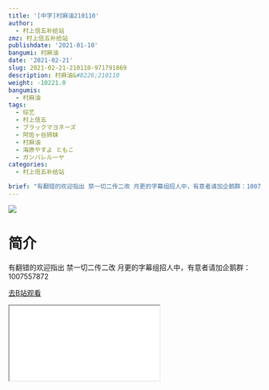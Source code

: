 ```yaml
---
title: '[中字]村麻油210110'
author:
  - 村上信五补给站
zmz: 村上信五补给站
publishdate: '2021-01-10'
bangumi: 村麻油
date: '2021-02-21'
slug: 2021-02-21-210110-971791869
description: 村麻油&#8226;210110
weight: -10221.0
bangumis:
  - 村麻油
tags:
  - 综艺
  - 村上信五
  - ブラックマヨネーズ
  - 阿佐ヶ谷姉妹
  - 村麻油
  - 海原やすよ ともこ
  - ガンバレルーヤ
categories:
  - 村上信五补给站

brief: "有翻错的欢迎指出 禁一切二传二改 月更的字幕组招人中，有意者请加企鹅群：1007557872"
---
```

![](https://raw.githubusercontent.com/tcgriffith/owaraisite/master/static/tmpimg/e808d3bfbc703bd5611c1d2f18476411aa6e1ab4.jpg.480.jpg)
# 简介  
有翻错的欢迎指出
禁一切二传二改
月更的字幕组招人中，有意者请加企鹅群：1007557872  

[去B站观看](https://www.bilibili.com/video/av971791869/)
<div class ="resp-container"><iframe class="testiframe" src="//player.bilibili.com/player.html?aid=971791869"", scrolling="no", allowfullscreen="true" > </iframe></div> 
